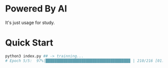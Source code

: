 # Powered By AI

It's just usage for study.

# Quick Start

```bash
python3 index.py ## -> trainning...
# Epoch 5/5:  97%|█████████████████████████████████████▉ | 210/216 [01:51<00:02,  2.01it/s, loss=5.3860, lr=0.000010
```